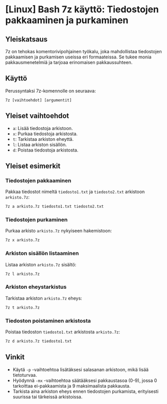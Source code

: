 # [Linux] Bash 7z käyttö: Tiedostojen pakkaaminen ja purkaminen

## Yleiskatsaus
7z on tehokas komentorivipohjainen työkalu, joka mahdollistaa tiedostojen pakkaamisen ja purkamisen useissa eri formaateissa. Se tukee monia pakkausmenetelmiä ja tarjoaa erinomaisen pakkaussuhteen.

## Käyttö
Perussyntaksi 7z-komennolle on seuraava:

```
7z [vaihtoehdot] [argumentit]
```

## Yleiset vaihtoehdot
- `a`: Lisää tiedostoja arkistoon.
- `x`: Purkaa tiedostoja arkistosta.
- `t`: Tarkistaa arkiston eheyttä.
- `l`: Listaa arkiston sisällön.
- `d`: Poistaa tiedostoja arkistosta.

## Yleiset esimerkit
### Tiedostojen pakkaaminen
Pakkaa tiedostot nimeltä `tiedosto1.txt` ja `tiedosto2.txt` arkistoon `arkisto.7z`:
```bash
7z a arkisto.7z tiedosto1.txt tiedosto2.txt
```

### Tiedostojen purkaminen
Purkaa arkisto `arkisto.7z` nykyiseen hakemistoon:
```bash
7z x arkisto.7z
```

### Arkiston sisällön listaaminen
Listaa arkiston `arkisto.7z` sisältö:
```bash
7z l arkisto.7z
```

### Arkiston eheystarkistus
Tarkistaa arkiston `arkisto.7z` eheys:
```bash
7z t arkisto.7z
```

### Tiedoston poistaminen arkistosta
Poistaa tiedoston `tiedosto1.txt` arkistosta `arkisto.7z`:
```bash
7z d arkisto.7z tiedosto1.txt
```

## Vinkit
- Käytä `-p` -vaihtoehtoa lisätäksesi salasanan arkistoon, mikä lisää tietoturvaa.
- Hyödynnä `-mx` -vaihtoehtoa säätääksesi pakkaustasoa (0-9), jossa 0 tarkoittaa ei-pakkaamista ja 9 maksimaalista pakkausta.
- Tarkista aina arkiston eheys ennen tiedostojen purkamista, erityisesti suurissa tai tärkeissä arkistoissa.
